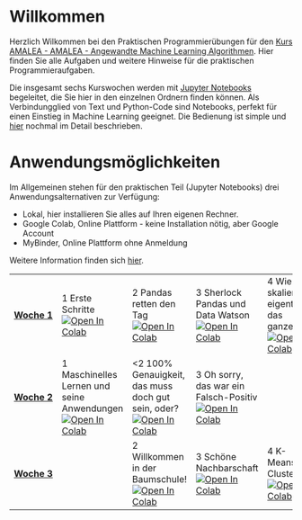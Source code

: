 # Willkommen
Herzlich Wilkommen bei den Praktischen Programmierübungen für den [Kurs AMALEA - AMALEA - Angewandte Machine Learning Algorithmen](https://learn.ki-campus.org/courses/amalea-kit2021). Hier finden Sie alle Aufgaben und weitere Hinweise für die praktischen Programmieraufgaben. 

Die insgesamt sechs Kurswochen werden mit [Jupyter Notebooks](https://jupyter.org/) begeleitet, die Sie hier in den einzelnen Ordnern finden können.
Als Verbindungglied von Text und Python-Code sind Notebooks, perfekt für einen Einstieg in Machine Learning geeignet. Die Bedienung ist simple und [hier](Woche%201/1%20Erste%20Schritte.md#ausf%C3%BChren-von-code) nochmal im Detail beschrieben.

# Anwendungsmöglichkeiten

Im Allgemeinen stehen für den praktischen Teil (Jupyter Notebooks) drei Anwendungsalternativen zur Verfügung:

* Lokal, hier installieren Sie alles auf Ihren eigenen Rechner.
* Google Colab, Online Plattform - keine Installation nötig, aber Google Account
* MyBinder, Online Plattform ohne Anmeldung

Weitere Information finden sich [hier](Woche%201/1%20Erste%20Schritte.md).
<table><tbody><tr><td><a href='Woche%201'><strong>Woche&nbsp;1</strong></a></td><td>1 Erste Schritte</br><a href='https://colab.research.google.com/github/KI-Campus/AMALEA/blob/master/Woche%201/1%20Erste%20Schritte.md'><img src='https://colab.research.google.com/assets/colab-badge.svg' alt='Open In Colab'></a></td><td>2 Pandas retten den Tag</br><a href='https://colab.research.google.com/github/KI-Campus/AMALEA/blob/master/Woche%201/2%20Pandas%20retten%20den%20Tag.ipynb'><img src='https://colab.research.google.com/assets/colab-badge.svg' alt='Open In Colab'></a></td><td>3 Sherlock Pandas und Data Watson</br><a href='https://colab.research.google.com/github/KI-Campus/AMALEA/blob/master/Woche%201/3%20Sherlock%20Pandas%20und%20Data%20Watson.ipynb'><img src='https://colab.research.google.com/assets/colab-badge.svg' alt='Open In Colab'></a></td><td>4 Wie skaliert eigentlich das ganze?</br><a href='https://colab.research.google.com/github/KI-Campus/AMALEA/blob/master/Woche%201/4%20Wie%20skaliert%20eigentlich%20das%20ganze%3F.ipynb'><img src='https://colab.research.google.com/assets/colab-badge.svg' alt='Open In Colab'></a></td></tr><tr><td><a href='Woche%202'><strong>Woche&nbsp;2</strong></a></td><td>1 Maschinelles Lernen und seine Anwendungen</br><a href='https://colab.research.google.com/github/KI-Campus/AMALEA/blob/master/Woche%202/1%20Maschinelles%20Lernen%20und%20seine%20Anwendungen.ipynb'><img src='https://colab.research.google.com/assets/colab-badge.svg' alt='Open In Colab'></a></td><td><2 100% Genauigkeit, das muss doch gut sein, oder?</br><a href='https://colab.research.google.com/github/KI-Campus/AMALEA/blob/master/Woche%202/2%20100%25%20Genauigkeit%2C%20das%20muss%20doch%20gut%20sein%2C%20oder%3F.ipynb'><img src='https://colab.research.google.com/assets/colab-badge.svg' alt='Open In Colab'></a></td><td>3 Oh sorry, das war ein Falsch-Positiv</br><a href='https://colab.research.google.com/github/KI-Campus/AMALEA/blob/master/Woche%202/3%20Oh%20sorry%2C%20das%20war%20ein%20Falsch-Positiv.ipynb'><img src='https://colab.research.google.com/assets/colab-badge.svg' alt='Open In Colab'></a></td></tr><tr><td><a href='Woche%203'><strong>Woche&nbsp;3</strong></a></td><td></td><td>2 Willkommen in der Baumschule!</br><a href='https://colab.research.google.com/github/KI-Campus/AMALEA/blob/master/Woche%203/2%20Willkommen%20in%20der%20Baumschule%21.ipynb'><img src='https://colab.research.google.com/assets/colab-badge.svg' alt='Open In Colab'></a></td><td>3 Schöne Nachbarschaft</br><a href='https://colab.research.google.com/github/KI-Campus/AMALEA/blob/master/Woche%203/3%20Sch%C3%B6ne%20Nachbarschaft.ipynb'><img src='https://colab.research.google.com/assets/colab-badge.svg' alt='Open In Colab'></a></td><td>4 K-Means-Clustering</br><a href='https://colab.research.google.com/github/KI-Campus/AMALEA/blob/master/Woche%203/4%20K-Means-Clustering.ipynb'><img src='https://colab.research.google.com/assets/colab-badge.svg' alt='Open In Colab'></a></td></tr></tbody></table>
